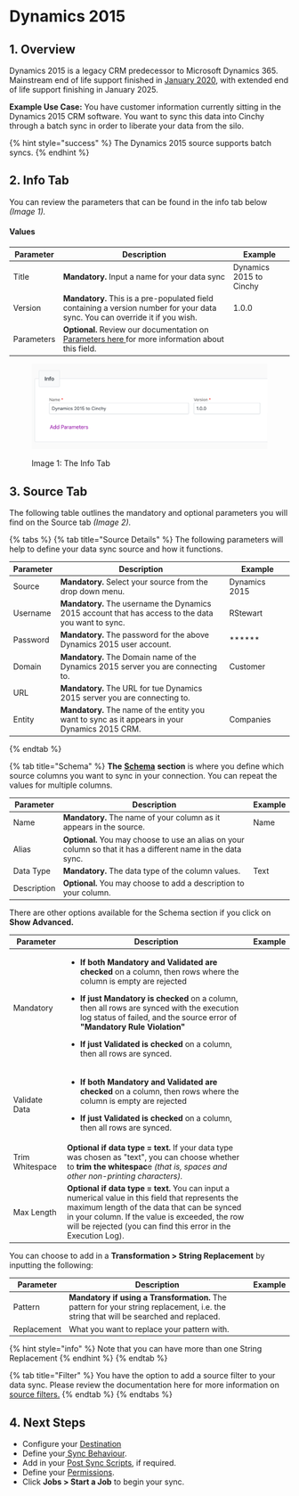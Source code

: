 # Dynamics 2015

## 1. Overview

Dynamics 2015 is a legacy CRM predecessor to Microsoft Dynamics 365. Mainstream end of life support finished in [January 2020](https://learn.microsoft.com/en-us/lifecycle/products/dynamics-crm-2015), with extended end of life support finishing in January 2025.

**Example Use Case:** You have customer information currently sitting in the Dynamics 2015 CRM software. You want to sync this data into Cinchy through a batch sync in order to liberate your data from the silo.

{% hint style="success" %}
The Dynamics 2015 source supports batch syncs.
{% endhint %}

## 2. Info Tab

You can review the parameters that can be found in the info tab below _(Image 1)._

#### Values

| Parameter  | Description                                                                                                                                                | Example                 |
| ---------- | ---------------------------------------------------------------------------------------------------------------------------------------------------------- | ----------------------- |
| Title      | **Mandatory.** Input a name for your data sync                                                                                                             | Dynamics 2015 to Cinchy |
| Version    | **Mandatory.** This is a pre-populated field containing a version number for your data sync. You can override it if you wish.                              | 1.0.0                   |
| Parameters | **Optional.** Review our documentation on [Parameters here ](../building-data-syncs/advanced-settings/parameters.md)for more information about this field. |                         |

<figure><img src="../../.gitbook/assets/image (619).png" alt=""><figcaption><p>Image 1: The Info Tab</p></figcaption></figure>

## 3. Source Tab

The following table outlines the mandatory and optional parameters you will find on the Source tab _(Image 2)._

{% tabs %}
{% tab title="Source Details" %}
The following parameters will help to define your data sync source and how it functions.

<table><thead><tr><th>Parameter</th><th width="289.66666666666663">Description</th><th>Example</th></tr></thead><tbody><tr><td>Source</td><td><strong>Mandatory.</strong> Select your source from the drop down menu.</td><td>Dynamics 2015</td></tr><tr><td>Username</td><td><strong>Mandatory.</strong> The username the Dynamics 2015 account that has access to the data you want to sync.</td><td>RStewart</td></tr><tr><td>Password</td><td><strong>Mandatory.</strong> The password for the above Dynamics 2015 user account.</td><td>******</td></tr><tr><td>Domain</td><td><strong>Mandatory.</strong> The Domain name of the Dynamics 2015 server you are connecting to.</td><td>Customer</td></tr><tr><td>URL</td><td><strong>Mandatory.</strong> The URL for tue Dynamics 2015 server you are connecting to.</td><td></td></tr><tr><td>Entity</td><td><strong>Mandatory.</strong> The name of the entity you want to sync as it appears in your Dynamics 2015 CRM.</td><td>Companies</td></tr></tbody></table>
{% endtab %}

{% tab title="Schema" %}
**The** [**Schema**](../building-data-syncs/columns-and-mappings/#2.-schema-columns) **section** is where you define which source columns you want to sync in your connection. You can repeat the values for multiple columns.

| Parameter   | Description                                                                                                   | Example |
| ----------- | ------------------------------------------------------------------------------------------------------------- | ------- |
| Name        | **Mandatory.** The name of your column as it appears in the source.                                           | Name    |
| Alias       | **Optional.** You may choose to use an alias on your column so that it has a different name in the data sync. |         |
| Data Type   | **Mandatory.** The data type of the column values.                                                            | Text    |
| Description | **Optional.** You may choose to add a description to your column.                                             |         |



There are other options available for the Schema section if you click on **Show Advanced.**

| Parameter       | Description                                                                                                                                                                                                                                                                                                                                                                                                                                                                           | Example |
| --------------- | ------------------------------------------------------------------------------------------------------------------------------------------------------------------------------------------------------------------------------------------------------------------------------------------------------------------------------------------------------------------------------------------------------------------------------------------------------------------------------------- | ------- |
| Mandatory       | <ul><li><strong>If both Mandatory and Validated</strong> <strong>are checked</strong> on a column, then rows where the column is empty are rejected</li></ul><ul><li><strong>If just Mandatory is checked</strong> on a column, then all rows are synced with the execution log status of failed, and the source error of <strong>"Mandatory Rule Violation"</strong></li></ul><ul><li><strong>If just Validated is checked</strong> on a column, then all rows are synced.</li></ul> |         |
| Validate Data   | <ul><li><strong>If both Mandatory and Validated</strong> <strong>are checked</strong> on a column, then rows where the column is empty are rejected</li></ul><ul><li><strong>If just Validated is checked</strong> on a column, then all rows are synced.</li></ul>                                                                                                                                                                                                                   |         |
| Trim Whitespace | **Optional if data type = text.**  If your data type was chosen as "text", you can choose whether to **trim the whitespac**e _(that is, spaces and other non-printing characters)._                                                                                                                                                                                                                                                                                                   |         |
| Max Length      | **Optional if data type = text.** You can input a numerical value in this field that represents the maximum length of the data that can be synced in your column. If the value is exceeded, the row will be rejected (you can find this error in the Execution Log).                                                                                                                                                                                                                  |         |

You can choose to add in a **Transformation > String Replacement** by inputting the following:

| Parameter   | Description                                                                                                                           | Example |
| ----------- | ------------------------------------------------------------------------------------------------------------------------------------- | ------- |
| Pattern     | **Mandatory if using a Transformation.** The pattern for your string replacement, i.e. the string that will be searched and replaced. |         |
| Replacement | What you want to replace your pattern with.                                                                                           |         |

{% hint style="info" %}
Note that you can have more than one String Replacement
{% endhint %}
{% endtab %}

{% tab title="Filter" %}
You have the option to add a source filter to your data sync. Please review the documentation here for more information on [source filters.](../building-data-syncs/advanced-settings/filters.md)
{% endtab %}
{% endtabs %}

## 4. Next Steps

* Configure your [Destination](../supported-data-sync-destinations/)
* Define your[ Sync Behaviour](../building-data-syncs/sync-behaviour.md).
* Add in your [Post Sync Scripts](../building-data-syncs/advanced-settings/post-sync-scripts.md), if required.
* Define your [Permissions](../building-data-syncs/#2.-create-a-data-sync-configuration).
* Click **Jobs > Start a Job** to begin your sync.
